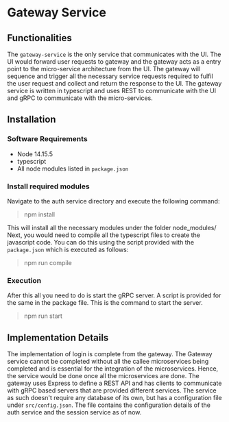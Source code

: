 # Gateway Service
## Functionalities
The `gateway-service` is the only service that communicates with the UI. The UI would forward user requests to gateway and the gateway acts as a entry point to the micro-service architecture from the UI. The gateway will sequence and trigger all the necessary service requests required to fulfil the user request and collect and return the response to the UI.
The gateway service is written in typescript and uses REST to communicate with the UI and gRPC to communicate with the micro-services.
## Installation
### Software Requirements  
* Node 14.15.5
* typescript
* All node modules listed in `package.json`
### Install required modules
Navigate to the auth service directory and execute the following command:
> npm install

This will install all the necessary modules under the folder node_modules/
Next, you would need to compile all the typescript files to create the javascript code.
You can do this using the script provided with the `package.json` which is executed as follows:
> npm run compile
### Execution
After this all you need to do is start the gRPC server. A script is provided for the same in the package file. This is the command to start the server.
> npm run start

## Implementation Details
The implementation of login is complete from the gateway. The Gateway service cannot be completed without all the callee microservices being completed and is essential for the integration of the microservices. Hence, the service would be done once all the microservices are done.
The gateway uses Express to define a REST API and has clients to communicate with gRPC based servers that are provided different services.
The service as such doesn't require any database of its own, but has a configuration file under `src/config.json`. The file contains the configuration details of the auth service and the session service as of now.